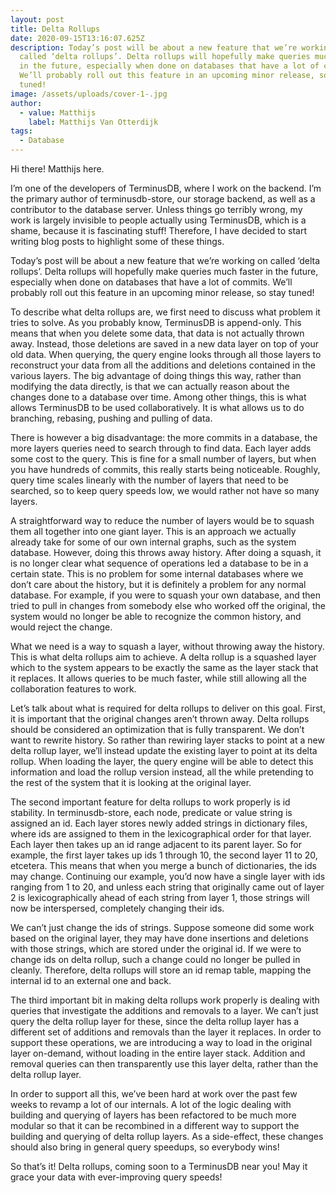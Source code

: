```yaml
---
layout: post
title: Delta Rollups
date: 2020-09-15T13:16:07.625Z
description: Today’s post will be about a new feature that we’re working on
  called ‘delta rollups’. Delta rollups will hopefully make queries much faster
  in the future, especially when done on databases that have a lot of commits.
  We’ll probably roll out this feature in an upcoming minor release, so stay
  tuned!
image: /assets/uploads/cover-1-.jpg
author:
  - value: Matthijs
    label: Matthijs Van Otterdijk
tags:
  - Database
---
```



Hi there! Matthijs here.

I’m one of the developers of TerminusDB, where I work on the backend. I’m the primary author of terminusdb-store, our storage backend, as well as a contributor to the database server. Unless things go terribly wrong, my work is largely invisible to people actually using TerminusDB, which is a shame, because it is fascinating stuff! Therefore, I have decided to start writing blog posts to highlight some of these things.

Today’s post will be about a new feature that we’re working on called ‘delta rollups’. Delta rollups will hopefully make queries much faster in the future, especially when done on databases that have a lot of commits. We’ll probably roll out this feature in an upcoming minor release, so stay tuned!

To describe what delta rollups are, we first need to discuss what problem it tries to solve. As you probably know, TerminusDB is append-only. This means that when you delete some data, that data is not actually thrown away. Instead, those deletions are saved in a new data layer on top of your old data. When querying, the query engine looks through all those layers to reconstruct your data from all the additions and deletions contained in the various layers. The big advantage of doing things this way, rather than modifying the data directly, is that we can actually reason about the changes done to a database over time. Among other things, this is what allows TerminusDB to be used collaboratively. It is what allows us to do branching, rebasing, pushing and pulling of data.

There is however a big disadvantage: the more commits in a database, the more layers queries need to search through to find data. Each layer adds some cost to the query. This is fine for a small number of layers, but when you have hundreds of commits, this really starts being noticeable. Roughly, query time scales linearly with the number of layers that need to be searched, so to keep query speeds low, we would rather not have so many layers.

A straightforward way to reduce the number of layers would be to squash them all together into one giant layer. This is an approach we actually already take for some of our own internal graphs, such as the system database. However, doing this throws away history. After doing a squash, it is no longer clear what sequence of operations led a database to be in a certain state. This is no problem for some internal databases where we don’t care about the history, but it is definitely a problem for any normal database. For example, if you were to squash your own database, and then tried to pull in changes from somebody else who worked off the original, the system would no longer be able to recognize the common history, and would reject the change.

What we need is a way to squash a layer, without throwing away the history. This is what delta rollups aim to achieve. A delta rollup is a squashed layer which to the system appears to be exactly the same as the layer stack that it replaces. It allows queries to be much faster, while still allowing all the collaboration features to work.

Let’s talk about what is required for delta rollups to deliver on this goal. First, it is important that the original changes aren’t thrown away. Delta rollups should be considered an optimization that is fully transparent. We don’t want to rewrite history. So rather than rewiring layer stacks to point at a new delta rollup layer, we’ll instead update the existing layer to point at its delta rollup. When loading the layer, the query engine will be able to detect this information and load the rollup version instead, all the while pretending to the rest of the system that it is looking at the original layer.

The second important feature for delta rollups to work properly is id stability. In terminusdb-store, each node, predicate or value string is assigned an id. Each layer stores newly added strings in dictionary files, where ids are assigned to them in the lexicographical order for that layer. Each layer then takes up an id range adjacent to its parent layer. So for example, the first layer takes up ids 1 through 10, the second layer 11 to 20, etcetera. This means that when you merge a bunch of dictionaries, the ids may change. Continuing our example, you’d now have a single layer with ids ranging from 1 to 20, and unless each string that originally came out of layer 2 is lexicographically ahead of each string from layer 1, those strings will now be interspersed, completely changing their ids.

We can’t just change the ids of strings. Suppose someone did some work based on the original layer, they may have done insertions and deletions with those strings, which are stored under the original id. If we were to change ids on delta rollup, such a change could no longer be pulled in cleanly. Therefore, delta rollups will store an id remap table, mapping the internal id to an external one and back.

The third important bit in making delta rollups work properly is dealing with queries that investigate the additions and removals to a layer. We can’t just query the delta rollup layer for these, since the delta rollup layer has a different set of additions and removals than the layer it replaces. In order to support these operations, we are introducing a way to load in the original layer on-demand, without loading in the entire layer stack. Addition and removal queries can then transparently use this layer delta, rather than the delta rollup layer.

In order to support all this, we’ve been hard at work over the past few weeks to revamp a lot of our internals. A lot of the logic dealing with building and querying of layers has been refactored to be much more modular so that it can be recombined in a different way to support the building and querying of delta rollup layers. As a side-effect, these changes should also bring in general query speedups, so everybody wins!

So that’s it! Delta rollups, coming soon to a TerminusDB near you! May it grace your data with ever-improving query speeds!